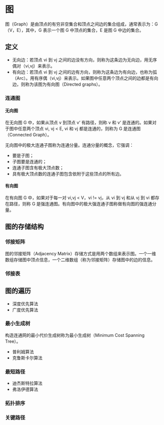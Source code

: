 # 图

图（Graph）是由顶点的有穷非空集合和顶点之间边的集合组成，通常表示为：G（V，E），其中，G 表示一个图 G 中顶点的集合，E 是图 G 中边的集合。

## 定义

* 无向边：若顶点 vi 到 vj 之间的边没有方向，则称为这条边为无向边，用无序偶对（vi,vj）来表示。
* 有向边：若顶点 vi 到 vj 之间的边有方向，则称为这条边为有向边，也称为弧（Arc）。用有序偶（vi,vj）来表示。如果图中任意两个顶点之间的边都是有向边，则称为该图为有向图（Directed graphs）。

### 连通图

#### 无向图

在无向图 G 中，如果从顶点 v 到顶点 v‘ 有路径，则称 v 和 v‘ 是连通的。如果对于图中任意两个顶点 vi, vj < E, vi 和 vj 都是连通的，则称为 G 是连通图（Connected Graph）。

无向图中的极大连通子图称为连通分量。连通分量的概念，它强调：

* 要是子图；
* 子图要是连通的；
* 连通子图含有极大顶点数；
* 具有极大顶点数的连通子图包含依附于这些顶点的所有边。

#### 有向图

在有向图 G 中，如果对于每一对 vi,vj < V，vi != vj，从 vi 到 vj 和从 vj 到 vi 都存在路径，则称 G 是强连通图。有向图中的极大强连通子图称做有向图的强连通分量。

## 图的存储结构

### 邻接矩阵

图的邻接矩阵（Adjacency Matrix）存储方式是用两个数组来表示图。一个一维数组存储图中顶点信息，一个二维数组（称为邻接矩阵）存储图中的边的信息。

### 邻接表

## 图的遍历

* 深度优先算法
* 广度优先算法

### 最小生成树

构造连通网的最小代价生成树称为最小生成树（Minimum Cost Spanning Tree）。

* 普利姆算法
* 克鲁斯卡尔算法

### 最短路径

* 迪杰斯特拉算法
* 弗洛伊德算法

### 拓扑排序

### 关键路径